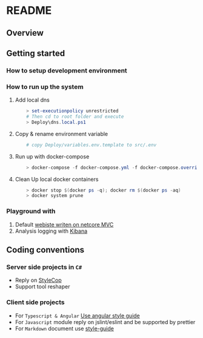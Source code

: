 # README

## Overview

## Getting started

### How to setup development environment

### How to run up the system

1. Add local dns

    ```powershell
        > set-executionpolicy unrestricted
        # Then cd to root folder and execute
        > Deploy\dns.local.ps1
    ```

1. Copy & rename environment variable

    ```powershell
        # copy Deploy/variables.env.template to src/.env
    ```

1. Run up with docker-compose

    ```powershell
        > docker-compose -f docker-compose.yml -f docker-compose.override.yml -f Elk/docker-compose.yml up -d
    ```

1. Clean Up local docker containers

    ```powershell
        > docker stop $(docker ps -q); docker rm $(docker ps -aq)
        > docker system prune
    ```

### Playground with

1. Default [webiste writen on netcore MVC](http://nmro.local)
2. Analysis logging with [Kibana](http://kibana.nmro.local)

## Coding conventions

### Server side projects in `C#`

* Reply on [StyleCop](https://github.com/StyleCop/StyleCop.ReSharper)
* Support tool reshaper

### Client side projects

* For `Typescript & Angular` [Use angular style guide](https://angular.io/guide/styleguide)
* For `Javascript` module reply on jslint/eslint and be supported by prettier
* For `Markdown` document use [style-guide](https://arcticicestudio.github.io/styleguide-markdown/rules/)
